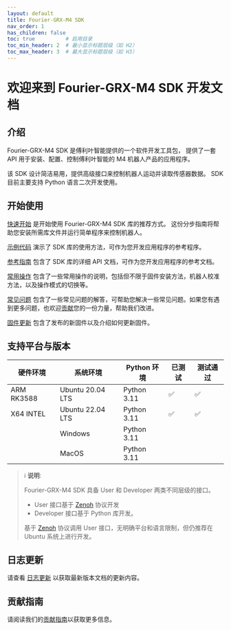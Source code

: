 ```yaml
---
layout: default
title: Fourier-GRX-M4 SDK
nav_order: 1
has_children: false
toc: true          # 启用目录
toc_min_header: 2  # 最小显示标题层级（如 H2）
toc_max_header: 3  # 最大显示标题层级（如 H3）
---
```


# 欢迎来到 Fourier-GRX-M4 SDK 开发文档

## 介绍

Fourier-GRX-M4 SDK 是傅利叶智能提供的一个软件开发工具包，
提供了一套 API 用于安装、配置、控制傅利叶智能的 M4 机器人产品的应用程序。

该 SDK 设计简洁易用，提供高级接口来控制机器人运动并读取传感器数据。
SDK 目前主要支持 Python 语言二次开发使用。

## 开始使用

[快速开始](/fourier-grx-M4/docs/quickstart) 是开始使用 Fourier-GRX-M4 SDK 库的推荐方式。
这份分步指南将帮助您安装所需库文件并运行简单程序来控制机器人。

[示例代码](/fourier-grx-M4/docs/examples) 演示了 SDK 库的使用方法，可作为您开发应用程序的参考程序。

[参考指南](/fourier-grx-M4/docs/reference) 包含了 SDK 库的详细 API 文档，可作为您开发应用程序的参考文档。

[常用操作](/fourier-grx-M4/docs/usage) 包含了一些常用操作的说明，包括但不限于固件安装方法，机器人校准方法，以及操作模式的切换等。

[常见问题](/fourier-grx-M4/docs/faq) 包含了一些常见问题的解答，可帮助您解决一些常见问题。如果您有遇到更多问题，也欢迎[贡献](/fourier-grx-M4/docs/contributing)您的一份力量，帮助我们改进。

[固件更新](/fourier-grx-M4/docs/update) 包含了发布的新固件以及介绍如何更新固件。

## 支持平台与版本

| 硬件环境       | 系统环境             | Python 环境   | 已测试 | 测试通过 |
|------------|------------------|-------------|-----|------|
| ARM RK3588 | Ubuntu 20.04 LTS | Python 3.11 | ✅   | ✅    |
| X64 INTEL  | Ubuntu 22.04 LTS | Python 3.11 | ✅   | ✅    |
|            | Windows          | Python 3.11 |     |      |
|            | MacOS            | Python 3.11 |     |      |

> ℹ️ **说明**:
>
> Fourier-GRX-M4 SDK 具备 User 和 Developer 两类不同层级的接口。
> - User 接口基于 [Zenoh](https://zenoh.io) 协议开发
> - Developer 接口基于 Python 库开发。
>
> 基于 [Zenoh](https://zenoh.io) 协议调用 User 接口，无明确平台和语言限制，但仍推荐在 Ubuntu 系统上进行开发。

## 日志更新

请查看 [日志更新](/fourier-grx-M4/docs/changelog) 以获取最新版本文档的更新内容。

## 贡献指南

请阅读我们的[贡献指南](/fourier-grx-M4/docs/contributing)以获取更多信息。